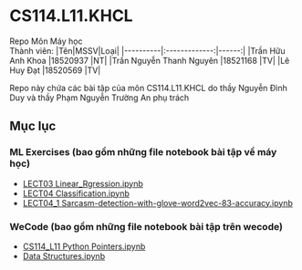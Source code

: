 # CS114.L11.KHCL
Repo Môn Máy học <br>
Thành viên:
|Tên|MSSV|Loại|
|----------|:-------------:|------:|
|Trần Hữu Anh Khoa        |18520937 |NT|
|Trần Nguyễn Thanh Nguyên |18521168 |TV|
|Lê Huy Đạt               |18520569 |TV|
<br>

Repo này chứa các bài tập của môn CS114.L11.KHCL do thầy Nguyễn Đình Duy và thầy Phạm Nguyễn Trường An phụ trách

## Mục lục


### ML Exercises (bao gồm những file notebook bài tập về máy học)
- [LECT03 Linear_Rgression.ipynb](ML_Excercises/LECT03_Linear_Rgression.ipynb)
- [LECT04 Classification.ipynb](ML_Excercises/LECT04_Classification.ipynb)
- [LECT04_1 Sarcasm-detection-with-glove-word2vec-83-accuracy.ipynb](ML_Excercises/LECT04_1_Sarcasm-detection-with-glove-word2vec-83-accuracy.ipynb)
### WeCode (bao gồm những file notebook bài tập trên wecode)
- [CS114_L11 Python Pointers.ipynb](WeCode/CS114_L11_Python_Pointers.ipynb)
- [Data Structures.ipynb](WeCode/Data_Structures.ipynb)
